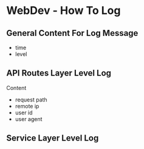 # WebDev - How To Log

## General Content For Log Message

- time
- level

## API Routes Layer Level Log

Content

- request path
- remote ip
- user id
- user agent

## Service Layer Level Log




